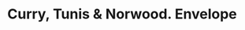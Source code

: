 ---
doi: 10.7916/D86Q38DZ
date_other: unknown
date_other_textual: unknown
form: printed ephemera
genre:
- Envelopes
name:
- Curry, Tunis & Norwood
object_in_context_url: https://biggert.cul.columbia.edu/items/view/ave_biggert_01761
subject_hierarchical_geographic:
- Lexington, Kentucky, United States
subject_name:
- Curry, Tunis & Norwood
title: Curry, Tunis & Norwood. Envelope
sort_title: Curry, Tunis & Norwood. Envelope
call_number: ave_biggert_01761
coordinates:
- 38.02972222222222,-84.49472222222222
pid: ave_biggert_01761
identifiers: ave_biggert_01761
permalink: /biggert/ave_biggert_01761/
layout: iiif-image-page
---